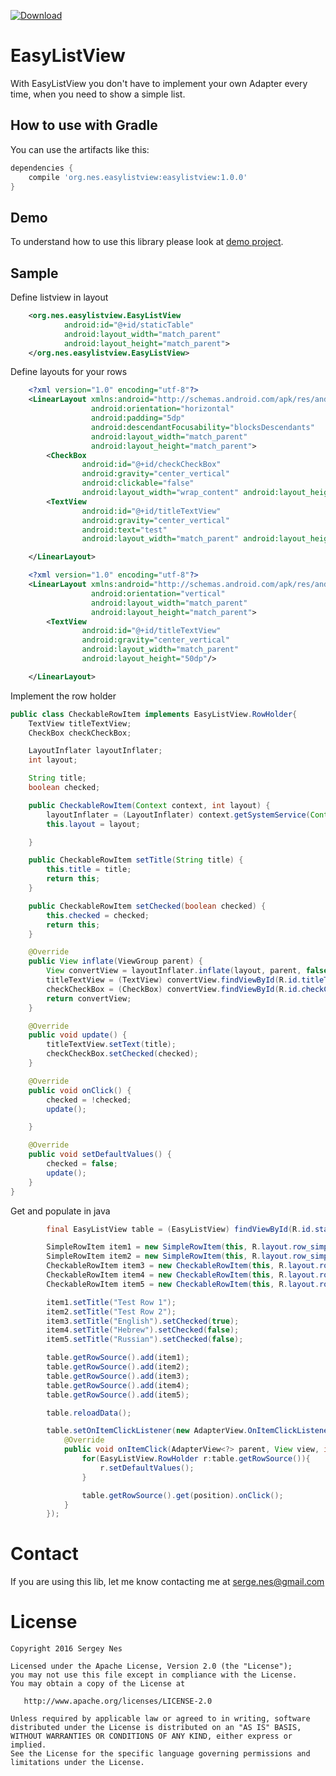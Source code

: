 [ ![Download](https://api.bintray.com/packages/sergenes/maven/easylistview/images/download.svg) ](https://bintray.com/sergenes/maven/easylistview/_latestVersion)

# EasyListView
With EasyListView you don't have to implement your own Adapter every time, when you need to show a simple list.


## How to use with Gradle
You can use the artifacts like this:
```groovy
dependencies {
	compile 'org.nes.easylistview:easylistview:1.0.0'
}
```

## Demo
To understand how to use this library please look at <a href='https://github.com/sergenes/EasyListView/tree/master/app/src/main/java/org/nes/easylistviewdemo' target='_blank'>demo project</a>.

## Sample
Define listview in layout
```xml
    <org.nes.easylistview.EasyListView
            android:id="@+id/staticTable"
            android:layout_width="match_parent"
            android:layout_height="match_parent">
    </org.nes.easylistview.EasyListView>
```
Define layouts for your rows
```xml
    <?xml version="1.0" encoding="utf-8"?>
    <LinearLayout xmlns:android="http://schemas.android.com/apk/res/android"
                  android:orientation="horizontal"
                  android:padding="5dp"
                  android:descendantFocusability="blocksDescendants"
                  android:layout_width="match_parent"
                  android:layout_height="match_parent">
        <CheckBox
                android:id="@+id/checkCheckBox"
                android:gravity="center_vertical"
                android:clickable="false"
                android:layout_width="wrap_content" android:layout_height="match_parent"/>
        <TextView
                android:id="@+id/titleTextView"
                android:gravity="center_vertical"
                android:text="test"
                android:layout_width="match_parent" android:layout_height="50dp"/>

    </LinearLayout>

    <?xml version="1.0" encoding="utf-8"?>
    <LinearLayout xmlns:android="http://schemas.android.com/apk/res/android"
                  android:orientation="vertical"
                  android:layout_width="match_parent"
                  android:layout_height="match_parent">
        <TextView
                android:id="@+id/titleTextView"
                android:gravity="center_vertical"
                android:layout_width="match_parent"
                android:layout_height="50dp"/>

    </LinearLayout>
```
Implement the row holder
```java
public class CheckableRowItem implements EasyListView.RowHolder{
    TextView titleTextView;
    CheckBox checkCheckBox;

    LayoutInflater layoutInflater;
    int layout;

    String title;
    boolean checked;

    public CheckableRowItem(Context context, int layout) {
        layoutInflater = (LayoutInflater) context.getSystemService(Context.LAYOUT_INFLATER_SERVICE);
        this.layout = layout;

    }

    public CheckableRowItem setTitle(String title) {
        this.title = title;
        return this;
    }

    public CheckableRowItem setChecked(boolean checked) {
        this.checked = checked;
        return this;
    }

    @Override
    public View inflate(ViewGroup parent) {
        View convertView = layoutInflater.inflate(layout, parent, false);
        titleTextView = (TextView) convertView.findViewById(R.id.titleTextView);
        checkCheckBox = (CheckBox) convertView.findViewById(R.id.checkCheckBox);
        return convertView;
    }

    @Override
    public void update() {
        titleTextView.setText(title);
        checkCheckBox.setChecked(checked);
    }

    @Override
    public void onClick() {
        checked = !checked;
        update();

    }

    @Override
    public void setDefaultValues() {
        checked = false;
        update();
    }
}
```

Get and populate in java
```java
        final EasyListView table = (EasyListView) findViewById(R.id.staticTable);

        SimpleRowItem item1 = new SimpleRowItem(this, R.layout.row_simple);
        SimpleRowItem item2 = new SimpleRowItem(this, R.layout.row_simple);
        CheckableRowItem item3 = new CheckableRowItem(this, R.layout.row_checkable);
        CheckableRowItem item4 = new CheckableRowItem(this, R.layout.row_checkable);
        CheckableRowItem item5 = new CheckableRowItem(this, R.layout.row_checkable);

        item1.setTitle("Test Row 1");
        item2.setTitle("Test Row 2");
        item3.setTitle("English").setChecked(true);
        item4.setTitle("Hebrew").setChecked(false);
        item5.setTitle("Russian").setChecked(false);

        table.getRowSource().add(item1);
        table.getRowSource().add(item2);
        table.getRowSource().add(item3);
        table.getRowSource().add(item4);
        table.getRowSource().add(item5);

        table.reloadData();

        table.setOnItemClickListener(new AdapterView.OnItemClickListener() {
            @Override
            public void onItemClick(AdapterView<?> parent, View view, int position, long id) {
                for(EasyListView.RowHolder r:table.getRowSource()){
                    r.setDefaultValues();
                }

                table.getRowSource().get(position).onClick();
            }
        });
```

Contact
=================================
If you are using this lib, let me know contacting me at serge.nes@gmail.com


License
=================================

    Copyright 2016 Sergey Nes

    Licensed under the Apache License, Version 2.0 (the "License");
    you may not use this file except in compliance with the License.
    You may obtain a copy of the License at

       http://www.apache.org/licenses/LICENSE-2.0

    Unless required by applicable law or agreed to in writing, software
    distributed under the License is distributed on an "AS IS" BASIS,
    WITHOUT WARRANTIES OR CONDITIONS OF ANY KIND, either express or implied.
    See the License for the specific language governing permissions and
    limitations under the License.